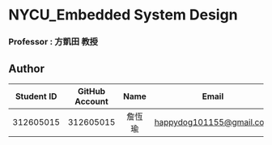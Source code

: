 # NYCU_Embedded System Design
### Professor : 方凱田 教授
## Author
|Student ID|GitHub Account|Name|Email| 
| :--:    | :--:   |:--:  | :--: |
|312605015|312605015|詹恆瑜|happydog101155@gmail.com| 
